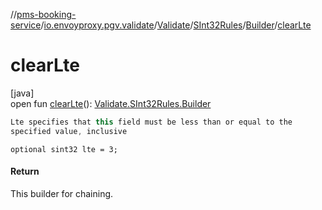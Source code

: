 //[pms-booking-service](../../../../../index.md)/[io.envoyproxy.pgv.validate](../../../index.md)/[Validate](../../index.md)/[SInt32Rules](../index.md)/[Builder](index.md)/[clearLte](clear-lte.md)

# clearLte

[java]\
open fun [clearLte](clear-lte.md)(): [Validate.SInt32Rules.Builder](index.md)

```kotlin
Lte specifies that this field must be less than or equal to the
specified value, inclusive

```
`optional sint32 lte = 3;`

#### Return

This builder for chaining.